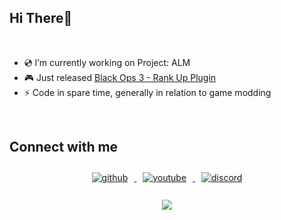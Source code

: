 ## Hi There👋

<br />

- 💿 I’m currently working on Project: ALM
- 🎮 Just released [Black Ops 3 - Rank Up Plugin](https://insanux.com/bo3-rankup-mod)
- ⚡ Code in spare time, generally in relation to game modding

<br />

## Connect with me  
<div align="center">
    <a href="https://github.com/Callum-Bell" target="_blank">
        <img src="https://img.shields.io/badge/github-%2324292e.svg?&style=for-the-badge&logo=github&logoColor=white" alt="github" style="margin: 10px;">
    </a>
    <a href="https://www.youtube.com/c/InsaneCallum" target="_blank">
        <img src="https://img.shields.io/badge/youtube-%23EE4831.svg?&style=for-the-badge&logo=youtube&logoColor=white" alt="youtube" style="margin: 10px;">
    </a>
    <a href="https://discord.gg/2qyJ45Hjya" target="_blank">
        <img src="https://img.shields.io/badge/discord-7289DA.svg?&style=for-the-badge&logo=discord&logoColor=white" alt="discord" style="margin: 10px;">
    </a>
</div>

<br />

<div align="center">
    <a href="https://www.patreon.com/InsaneCallum/membership" target="_blank" style="display: inline-block;">
        <img src="https://img.shields.io/badge/Support-Patreon-orange?style=flat-square&logo=patreon" align="center" />
    </a>
</div>

<br />
